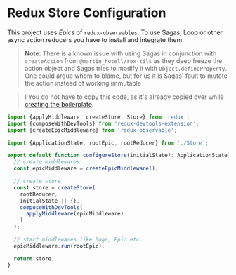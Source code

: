 # Redux Store Configuration

This project uses _Epics_ of `redux-observables`.
To use Sagas, Loop or other async action reducers you have to install and integrate them.

> **Note**: There is a known issue with using Sagas in conjunction with `createAction` from `@martin_hotell/rex-tils` as they deep freeze the action object and Sagas tries to modify it with `Object.defineProperty`.
> One could argue whom to blame, but for us it is Sagas' fault to mutate the action instead of working immutable

> ! You do not have to copy this code, as it's already copied over while [creating the boilerplate](../../GettingStarted/Boilerplate.md).

```ts
import {applyMiddleware, createStore, Store} from 'redux';
import {composeWithDevTools} from 'redux-devtools-extension';
import {createEpicMiddleware} from 'redux-observable';

import {ApplicationState, rootEpic, rootReducer} from './Store';

export default function configureStore(initialState?: ApplicationState): Store<ApplicationState> {
  // create middlewares
  const epicMiddleware = createEpicMiddleware();

  // create store
  const store = createStore(
    rootReducer,
    initialState || {},
    composeWithDevTools(
      applyMiddleware(epicMiddleware)
    )
  );

  // start middlewares like Saga, Epic etc.
  epicMiddleware.run(rootEpic);

  return store;
}
```
